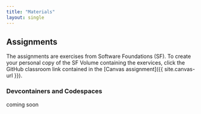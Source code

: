 ```yaml
---
title: "Materials"
layout: single
---
```


## Assignments

The assignments are exercises from Software Foundations (SF). To 
create your personal copy of the SF Volume containing the exervices, click the GitHub classroom link contained in the [Canvas assignment]({{ site.canvas-url }}).

### Devcontainers and Codespaces
coming soon